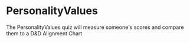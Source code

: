 # PersonalityValues
The PersonalityValues quiz will measure someone's scores and compare them to a D&D Alignment Chart
